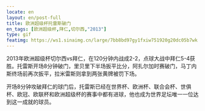 ```yaml
---
locate: en
layout: en/post-full
title: 欧洲超级杯托雷斯破门
en_tags: [欧洲超级杯,拜仁,切尔西,"2013"]
type: gif
featimg: https://ws1.sinaimg.cn/large/7bb8bd97gy1fxiw751920g20dc05b7wk.gif
---
```


2013年欧洲超级杯切尔西vs拜仁，在120分钟内战成2-2，点球大战中拜仁5-4获胜。托雷斯开场8分钟破门，里贝里下半场扳平比分，阿扎尔加时赛破门，马丁内斯终场前再次扳平，拉米雷斯则拿到两张黄牌被罚下场。
  
开场8分钟攻破拜仁的球门后，托雷斯已经在世界杯、欧洲杯、联合会杯、世俱杯、欧冠、欧联杯和欧洲超级杯的赛事中都有进球，他也成为世界足坛唯一一位达到这一成就的球员。